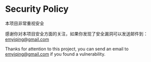 # Security Policy

本项目非常重视安全

感谢你对本项目安全方面的关注，如果你发现了安全漏洞可以发送邮件到：emyiqing@gmail.com

Thanks for attention to this project, you can send an email to emyiqing@gmail.com if you found a vulnerability.
